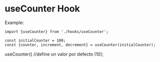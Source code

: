 # useCounter Hook

Example:
```
import {useCounter} from './hooks/useCounter';

const initialCounter = 100;
const {counter, increment, decrement} = useCounter(initialCounter);
```

useCounter() //define un valor por defecto (10);